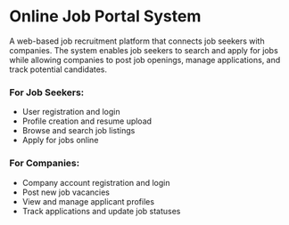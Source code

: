 # Online Job Portal System

A web-based job recruitment platform that connects job seekers with companies. The system enables job seekers to search and apply for jobs while allowing companies to post job openings, manage applications, and track potential candidates.

### For Job Seekers:
- User registration and login
- Profile creation and resume upload
- Browse and search job listings
- Apply for jobs online

### For Companies:
- Company account registration and login
- Post new job vacancies
- View and manage applicant profiles
- Track applications and update job statuses
